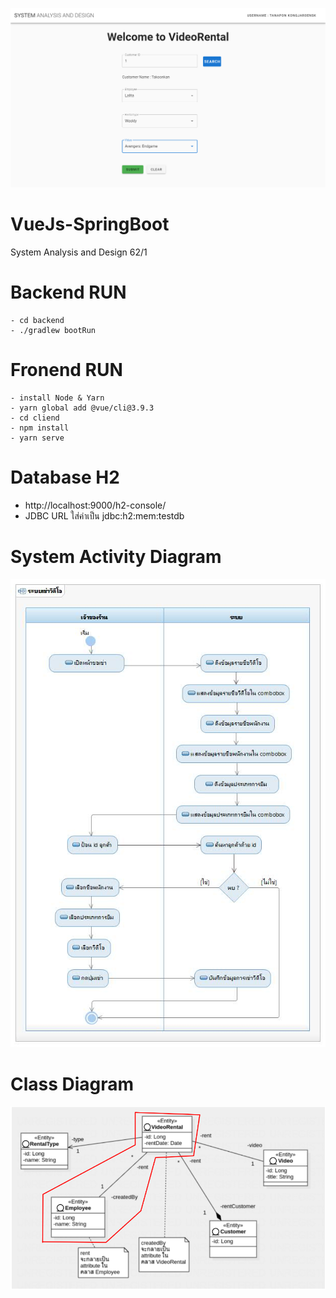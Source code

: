 <p align="center">
  <img width="700" src="images/system.png">
</p>

# VueJs-SpringBoot
System Analysis and Design 62/1

# Backend RUN
```
- cd backend
- ./gradlew bootRun
```

# Fronend RUN
```
- install Node & Yarn
- yarn global add @vue/cli@3.9.3
- cd cliend
- npm install
- yarn serve
```

# Database H2
- http://localhost:9000/h2-console/ 
- JDBC URL ใส่ค่าเป็น jdbc:h2:mem:testdb

# System Activity Diagram
<p align="center">
  <img width="600" src="images/System%20Activity%20Diagram.jpg">
</p>

# Class Diagram
<p align="center">
  <img width="800" src="images/Class%20Diagram.PNG">
</p>




